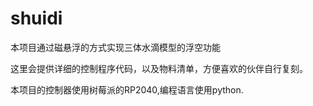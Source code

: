 # shuidi
本项目通过磁悬浮的方式实现三体水滴模型的浮空功能

这里会提供详细的控制程序代码，以及物料清单，方便喜欢的伙伴自行复刻。

本项目的控制器使用树莓派的RP2040,编程语言使用python.
